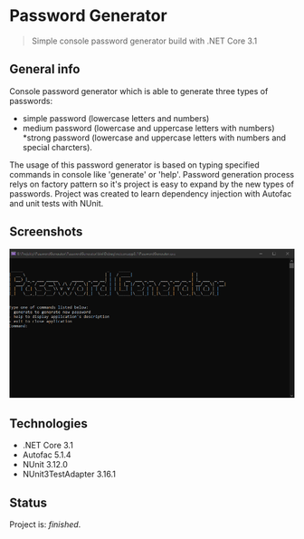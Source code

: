 # Password Generator
> Simple console password generator build with .NET Core 3.1

## General info
Console password generator which is able to generate three types of passwords:
* simple password (lowercase letters and numbers)
* medium password (lowercase and uppercase letters with numbers) 
*strong password (lowercase and uppercase letters with numbers and special charcters).

The usage of this password generator is based on typing specified commands in console like 'generate' or 'help'. Password generation process relys on factory pattern so it's project is easy to expand by the new types of passwords. Project was created to learn dependency injection with Autofac and unit tests with NUnit.

## Screenshots
![Example screenshot](screen.png)

## Technologies
* .NET Core 3.1
* Autofac 5.1.4
* NUnit 3.12.0
* NUnit3TestAdapter 3.16.1

## Status
Project is: _finished_.
